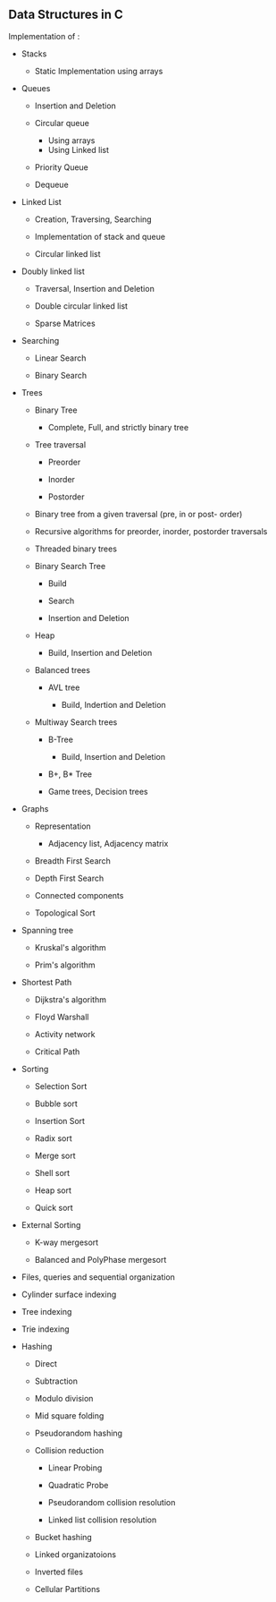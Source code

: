 ## Data Structures in C

Implementation of :

- Stacks

	- Static Implementation using arrays

- Queues

	- Insertion and Deletion

	- Circular queue

		- Using arrays
		- Using Linked list

	- Priority Queue

	- Dequeue

- Linked List

	- Creation, Traversing, Searching

	- Implementation of stack and queue

	- Circular linked list

- Doubly linked list
	
	- Traversal, Insertion and Deletion

	- Double circular linked list

	- Sparse Matrices

- Searching

	- Linear Search

	- Binary Search

- Trees

	- Binary Tree

		- Complete, Full, and strictly binary tree

	- Tree traversal

		- Preorder

		- Inorder

		- Postorder

	- Binary tree from a given traversal (pre, in or post- order)

	- Recursive algorithms for preorder, inorder, postorder traversals

	- Threaded binary trees

	- Binary Search Tree

		- Build

		- Search

		- Insertion and Deletion

	- Heap

		- Build, Insertion and Deletion

	- Balanced trees

		- AVL tree

			- Build, Indertion and Deletion

	- Multiway Search trees

		- B-Tree

			- Build, Insertion and Deletion

		- B+, B* Tree

		- Game trees, Decision trees

- Graphs

	- Representation

		- Adjacency list, Adjacency matrix

	- Breadth First Search

	- Depth First Search

	- Connected components

	- Topological Sort

- Spanning tree

	- Kruskal's algorithm

	- Prim's algorithm

- Shortest Path

	- Dijkstra's algorithm

	- Floyd Warshall

	- Activity network

	- Critical Path

- Sorting

	- Selection Sort

	- Bubble sort

	- Insertion Sort

	- Radix sort

	- Merge sort

	- Shell sort

	- Heap sort

	- Quick sort

- External Sorting

	- K-way mergesort

	- Balanced and PolyPhase mergesort

- Files, queries and sequential organization

- Cylinder surface indexing

- Tree indexing

- Trie indexing

- Hashing
	
	- Direct

	- Subtraction

	- Modulo division

	- Mid square folding

	- Pseudorandom hashing

	- Collision reduction

		- Linear Probing

		- Quadratic Probe

		- Pseudorandom collision resolution

		- Linked list collision resolution

	- Bucket hashing

	- Linked organizatoions

	- Inverted files

	- Cellular Partitions
